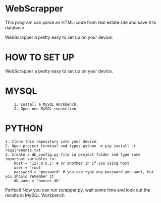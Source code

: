 # WebScrapper
This program can parse an HTML-code from real estate site and save it to database

WebScrapper a pretty easy to set up on your device.


# HOW TO SET UP
WebScrapper a pretty easy to set up on your device.

# MYSQL
        1. Install a MySQL Workbench.
        2. Open one MySQL connection
        

# PYTHON
    1. Clone this repository into your device.
    2. Open project terminal and type: python -m pip install -r requirements.txt
    3. Create a db_config.py file in project folder and type some important variables in:
        host = '127.0.0.1' # or another IP if you using host
        user = 'root'
        password = 'password' # you can type any password you want, but you should remember it
        db_name = 'houses_db'

Perfect! Now you can run scrapper.py, wait some time and look out the results in MySQL Workbench
        

        
        
        
